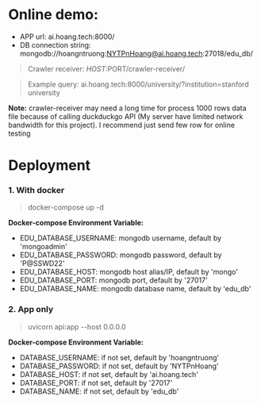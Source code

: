 # Online demo:

- APP url: ai.hoang.tech:8000/
- DB connection string: mongodb://hoangntruong:NYTPnHoang@ai.hoang.tech:27018/edu_db/

> Crawler receiver: $HOST:$PORT/crawler-receiver/

> Example query: ai.hoang.tech:8000/university/?institution=stanford university

**Note:** crawler-receiver may need a long time for process 1000 rows 
data file because of calling duckduckgo API (My server have limited network bandwidth for this project).
I recommend just send few row for online testing

# Deployment

### 1. With docker
> docker-compose up -d

**Docker-compose Environment Variable:**
- EDU_DATABASE_USERNAME: mongodb username, default by 'mongoadmin'
- EDU_DATABASE_PASSWORD: mongodb password, default by 'P@SSWD22' 
- EDU_DATABASE_HOST: mongodb host alias/IP, default by 'mongo'
- EDU_DATABASE_PORT: mongodb port, default by '27017' 
- EDU_DATABASE_NAME: mongodb database name, default by 'edu_db' 

### 2. App only

> uvicorn api:app --host 0.0.0.0

**Docker-compose Environment Variable:**
- DATABASE_USERNAME: if not set, default by 'hoangntruong'
- DATABASE_PASSWORD: if not set, default by 'NYTPnHoang' 
- DATABASE_HOST: if not set, default by 'ai.hoang.tech'
- DATABASE_PORT: if not set, default by '27017' 
- DATABASE_NAME: if not set, default by 'edu_db' 
